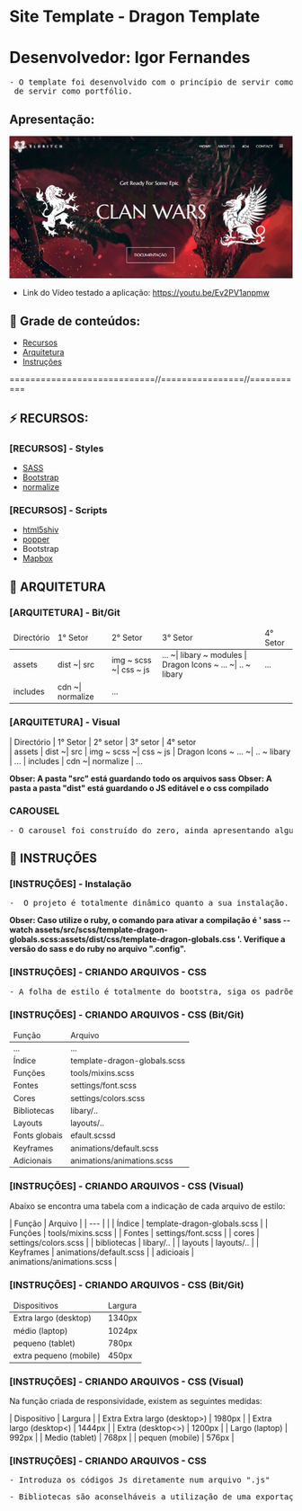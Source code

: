 # Site Template - Dragon Template
# Desenvolvedor: Igor Fernandes

<pre>
- O template foi desenvolvido com o princípio de servir como tecnica de reforço para o apredendizado, além<br> de servir como portfólio.
</pre>

## Apresentação:
<img src="./screenshot.jpg" alt="screenshot">

- Link do Vídeo testado a aplicação: https://youtu.be/Ev2PV1anpmw



## 🔗 Grade de conteúdos:

- [Recursos](#recursos)
- [Arquitetura](#arquitetura)
- [Instruções](#instruções)


============================//================//===========

## ⚡ RECURSOS:

### [RECURSOS] - Styles
- [SASS](https://sass-lang.com/)
- [Bootstrap](https://getbootstrap.com/docs/5.0/getting-started/download/)
- [normalize](https://necolas.github.io/normalize.css/)

### [RECURSOS] - Scripts
- [html5shiv](https://github.com/aFarkas/html5shiv)
- [popper](https://popper.js.org)
- Bootstrap
- [Mapbox](https://mapbox.com/)



## 📂 ARQUITETURA


###  [ARQUITETURA] - Bit/Git

<table>
    <thead>
        <tr>
            <td>
                Directório
            </td>
            <td>
                1° Setor
            </td>
            <td>
                2° Setor
            </td>
            <td>
                3° Setor
            </td>
            <td>
                4° Setor
            </td>
        <tr>
    </thead>
    <tbody>
        <tr>
            <td> assets </td>
            <td> dist  ~| src </td>
            <td> img ~ scss   ~|  css ~ js </td>
            <td> ... ~|  libary ~ modules  |  Dragon Icons ~  ...   ~| ..  ~ libary </td>
            <td> ...  </td>
        </tr>
        <tr>
            <td> includes </td>
            <td> cdn ~| normalize </td>
            <td> ...</td>
        </tr>
    </tbody>
</table>


###  [ARQUITETURA] - Visual

| Directório     | 1° Setor           | 2° setor                  | 3° setor                                  | 4° setor                   
| assets         | dist  ~| src       | img ~ scss   ~|  css ~ js   | Dragon Icons ~  ...   ~| ..  ~ libary   | ... 
| includes       | cdn   ~| normalize | ...

**Obser: A pasta "src" está guardando todo os arquivos sass**
**Obser: A pasta a pasta "dist" está guardando o JS editável e o css compilado**


### CAROUSEL 
<pre>
- O carousel foi construído do zero, ainda apresentando alguns bugs, mas feito para analisar as possibilidades e aprender como funcionaria o sistema das bibliotecas presentes no mercado. 
</pre>


## 📂 INSTRUÇÕES

### [INSTRUÇÕES] - Instalação 
<pre>
-  O projeto é totalmente dinâmico quanto a sua instalação. Caso voce queira fazer modificações no sass do Bootstrap, irá precisar de um preprocessador pro sass. Nesse projeto foi utilizado o "Ruby".
</pre>

**Obser: Caso utilize o ruby, o comando para ativar a compilação é ' sass --watch assets/src/scss/template-dragon-globals.scss:assets/dist/css/template-dragon-globals.css '. Verifique a versão do sass e do ruby no arquivo ".config".**


### [INSTRUÇÕES] - CRIANDO ARQUIVOS - CSS

<pre>
- A folha de estilo é totalmente do bootstra, siga os padrões
</pre>

### [INSTRUÇÕES] - CRIANDO ARQUIVOS - CSS (Bit/Git)

<table>
    <thead>
        <tr>
            <td>Função</td>
            <td>Arquivo</td>
        <tr>
    </thead>
    <tbody>
        <tr>
            <td> ... </td>
            <td> ... </td>
        </tr>
        <tr>
            <td> Índice </td>
            <td> template-dragon-globals.scss </td>
        </tr>
        <tr>
            <td> Funções </td>
            <td> tools/mixins.scss </td>
        </tr>
        <tr>
            <td> Fontes </td>
            <td> settings/font.scss </td>
        </tr>
        <tr>
            <td> Cores </td>
            <td> settings/colors.scss </td>
        </tr>
        <tr>
            <td> Bibliotecas </td>
            <td> libary/.. </td>
        </tr>
        <tr>
            <td> Layouts </td>
            <td> layouts/.. </td>
        </tr>
        <tr>
            <td> Fonts globais </td>
            <td> efault.scssd  </td>
        </tr>
        <tr>
            <td> Keyframes </td>
            <td> animations/default.scss </td>
        </tr>
        <tr>
            <td> Adicionais </td>
            <td> animations/animations.scss </td>
        </tr>
    </tbody>
</table>


### [INSTRUÇÕES] - CRIANDO ARQUIVOS - CSS (Visual)

Abaixo se encontra uma tabela com a indicação de cada arquivo de estilo:

| Função                     | Arquivo                                      |
| ---                        |                                              |
| Índice                     | template-dragon-globals.scss                 |
| Funções                    | tools/mixins.scss                            |
| Fontes                     | settings/font.scss                           |
| cores                      | settings/colors.scss                         |
| bibliotecas                | libary/..                                    |
| layouts                    | layouts/..                                   |
| Keyframes                  | animations/default.scss                      |
| adicioais                  | animations/animations.scss                   |        


### [INSTRUÇÕES] - CRIANDO ARQUIVOS - CSS (Bit/Git)

<table>
    <thead>
        <tr>
            <td>Dispositivos</td>
            <td>Largura</td>
        <tr>
    </thead>
    <tbody>
        <tr>
            <td> Extra largo (desktop) </td>
            <td> 1340px </td>
        </tr>
        <tr>
            <td> médio (laptop) </td>
            <td> 1024px </td>
        </tr>
        <tr>
            <td> pequeno (tablet) </td>
            <td> 780px </td>
        </tr>
        <tr>
            <td> extra pequeno (mobile) </td>
            <td> 450px </td>
        </tr>
    </tbody>
</table>


### [INSTRUÇÕES] - CRIANDO ARQUIVOS - CSS (Visual)

Na função criada de responsividade, existem as seguintes medidas:

| Dispositivo                   | Largura    |
| Extra Extra largo (desktop>)  | 1980px     |
| Extra largo (desktop<)        | 1444px     |
| Extra  (desktop<>)            | 1200px     |
| Largo  (laptop)               | 992px      |
| Medio  (tablet)               | 768px      |
| pequen (mobile)               | 576px      |


### [INSTRUÇÕES] - CRIANDO ARQUIVOS - CSS
<pre>
- Introduza os códigos Js diretamente num arquivo ".js"
</pre>

<pre>
- Bibliotecas são aconselháveis a utilização de uma exportação estática. 
</pre>
